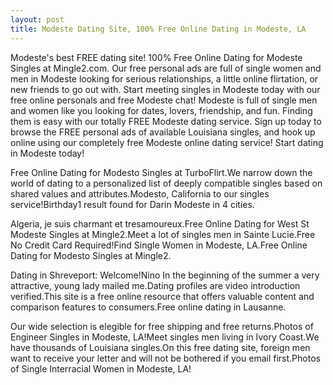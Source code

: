 ```yaml
---
layout: post
title: Modeste Dating Site, 100% Free Online Dating in Modeste, LA
---
```


Modeste's best FREE dating site! 100% Free Online Dating for Modeste Singles at Mingle2.com. Our free personal ads are full of single women and men in Modeste looking for serious relationships, a little online flirtation, or new friends to go out with. Start meeting singles in Modeste today with our free online personals and free Modeste chat! Modeste is full of single men and women like you looking for dates, lovers, friendship, and fun. Finding them is easy with our totally FREE Modeste dating service. Sign up today to browse the FREE personal ads of available Louisiana singles, and hook up online using our completely free Modeste online dating service! Start dating in Modeste today!


Free Online Dating for Modesto Singles at TurboFlirt.We narrow down the world of dating to a personalized list of deeply compatible singles based on shared values and attributes.Modesto, California to our singles service!Birthday1 result found for Darin Modeste in 4 cities.




Algeria, je suis charmant et tresamoureux.Free Online Dating for West St Modeste Singles at Mingle2.Meet a lot of singles men in Sainte Lucie.Free No Credit Card Required!Find Single Women in Modeste, LA.Free Online Dating for Modesto Singles at Mingle2.




Dating in Shreveport: Welcome!Nino In the beginning of the summer a very attractive, young lady mailed me.Dating profiles are video introduction verified.This site is a free online resource that offers valuable content and comparison features to consumers.Free online dating in Lausanne.




Our wide selection is elegible for free shipping and free returns.Photos of Engineer Singles in Modeste, LA!Meet singles men living in Ivory Coast.We have thousands of Louisiana singles.On this free dating site, foreign men want to receive your letter and will not be bothered if you email first.Photos of Single Interracial Women in Modeste, LA!




